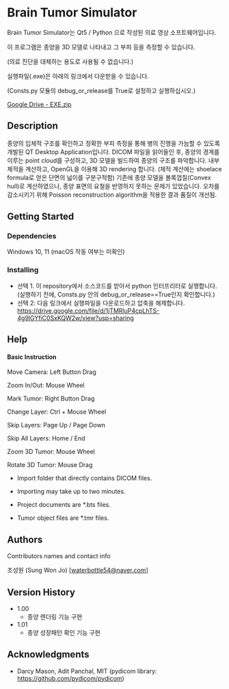 # Brain Tumor Simulator

Brain Tumor Simulator는 Qt5 / Python 으로 작성된 의료 영상 소프트웨어입니다.

이 프로그램은 종양을 3D 모델로 나타내고 그 부피 등을 측정할 수 있습니다.

(의료 진단을 대체하는 용도로 사용될 수 없습니다.)

실행파일(.exe)은 아래의 링크에서 다운받을 수 있습니다. 

(Consts.py 모듈의 debug_or_release를 True로 설정하고 실행하십시오.)

[Google Drive - EXE.zip](https://drive.google.com/file/d/1jTMRluP4cpLhTS-4g9lGYfiC0SxKQW2w/view?usp=sharing)






## Description

종양의 입체적 구조를 확인하고 정확한 부피 측정을 통해 병의 진행을 가늠할 수 있도록 개발된 QT Desktop Application입니다.
DICOM 파일을 읽어들인 후, 종양의 경계를 이루는 point cloud를 구성하고, 3D 모델을 빌드하여 종양의 구조를 파악합니다. 
내부 체적을 계산하고, OpenGL을 이용해 3D rendering 합니다. (체적 계산에는 shoelace formula로 얻은 단면의 넓이를 구분구적함) 
기존에 종양 모델을 볼록껍질(Convex hull)로 계산하였으나, 종양 표면의 요철을 반영하지 못하는 문제가 있었습니다. 
오차를 감소시키기 위해 Poisson reconstruction algorithm을 적용한 결과 품질이 개선됨. 

## Getting Started

### Dependencies

Windows 10, 11
(macOS 작동 여부는 미확인)

### Installing

* 선택 1. 이 repository에서 소스코드를 받아서 python 인터프리터로 실행합니다. (실행하기 전에, Consts.py 안의 debug_or_release==True인지 확인합니다.)
* 선택 2: 다음 링크에서 실행파일을 다운로드하고 압축을 해제합니다. https://drive.google.com/file/d/1jTMRluP4cpLhTS-4g9lGYfiC0SxKQW2w/view?usp=sharing


## Help

#### Basic Instruction

Move Camera: Left Button Drag

Zoom In/Out: Mouse Wheel

Mark Tumor: Right Button Drag

Change Layer: Ctrl + Mouse Wheel

Skip Layers: Page Up / Page Down

Skip All Layers: Home / End

Zoom 3D Tumor: Mouse Wheel

Rotate 3D Tumor: Mouse Drag

* Import folder that directly contains DICOM files.

* Importing may take up to two minutes.

* Project documents are *.bts files.

* Tumor object files are *.tmr files.

## Authors

Contributors names and contact info

조성원 (Sung Won Jo)
[waterbottle54@naver.com]

## Version History

* 1.00
    * 종양 렌더링 기능 구현
* 1.01
    * 종양 성장패턴 확인 기능 구현

## Acknowledgments

* Darcy Mason, Adit Panchal, MIT (pydicom library: https://github.com/pydicom/pydicom)




